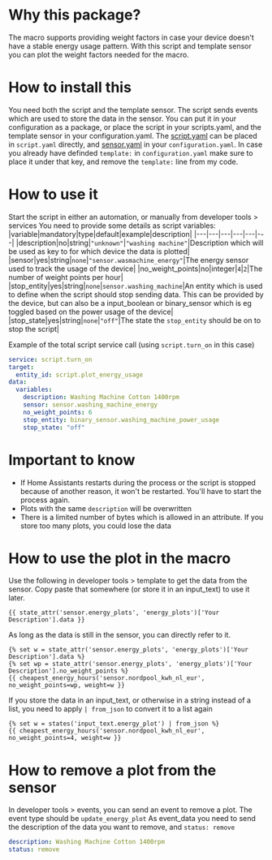 # Why this package?

The macro supports providing weight factors in case your device doesn't have a stable energy usage pattern. With this script and template sensor you can plot the weight factors needed for the macro.

# How to install this

You need both the script and the template sensor. The script sends events which are used to store the data in the sensor. You can put it in your configuration as a package, or place the script in your scripts.yaml, and the template sensor in your configuration.yaml.
The [script.yaml](./script.yaml) can be placed in `script.yaml` directly, and [sensor.yaml](./sensor.yaml) in your `configuration.yaml`. In case you already have definded `template:` in `configuration.yaml` make sure to place it under that key, and remove the `template:` line from my code.

# How to use it

Start the script in either an automation, or manually from developer tools > services
You need to provide some details as script variables:
|variable|mandatory|type|default|example|description|
|---|---|---|---|---|---|
|description|no|string|`"unknown"`|`"washing machine"`|Description which will be used as key to for which device the data is plotted|
|sensor|yes|string|`none`|`"sensor.wasmachine_energy"`|The energy sensor used to track the usage of the device|
|no_weight_points|no|integer|`4`|`2`|The number of weight points per hour|
|stop_entity|yes|string|`none`|`sensor.washing_machine`|An entity which is used to define when the script should stop sending data. This can be provided by the device, but can also be a input_boolean or binary_sensor which is eg toggled based on the power usage of the device|
|stop_state|yes|string|`none`|`"off"`|The state the `stop_entity` should be on to stop the script|

Example of the total script service call (using `script.turn_on` in this case)
```yaml
service: script.turn_on
target:
  entity_id: script.plot_energy_usage
data:
  variables:
    description: Washing Machine Cotton 1400rpm
    sensor: sensor.washing_machine_energy
    no_weight_points: 6
    stop_entity: binary_sensor.washing_machine_power_usage
    stop_state: "off"
```

# Important to know
* If Home Assistants restarts during the process or the script is stopped because of another reason, it won't be restarted. You'll have to start the process again.
* Plots with the same `description` will be overwritten
* There is a limited number of bytes which is allowed in an attribute. If you store too many plots, you could lose the data

# How to use the plot in the macro
Use the following in developer tools > template to get the data from the sensor. Copy paste that somewhere (or store it in an input_text) to use it later.
```jinja
{{ state_attr('sensor.energy_plots', 'energy_plots')['Your Description'].data }}
```
As long as the data is still in the sensor, you can directly refer to it. 
```jinja
{% set w = state_attr('sensor.energy_plots', 'energy_plots')['Your Description'].data %}
{% set wp = state_attr('sensor.energy_plots', 'energy_plots')['Your Description'].no_weight_points %}
{{ cheapest_energy_hours('sensor.nordpool_kwh_nl_eur', no_weight_points=wp, weight=w }}
```

If you store the data in an input_text, or otherwise in a string instead of a list, you need to apply `| from_json` to convert it to a list again
```jinja
{% set w = states('input_text.energy_plot') | from_json %}
{{ cheapest_energy_hours('sensor.nordpool_kwh_nl_eur', no_weight_points=4, weight=w }}
```

# How to remove a plot from the sensor
In developer tools > events, you can send an event to remove a plot. The event type should be `update_energy_plot`
As event_data you need to send the description of the data you want to remove, and `status: remove`
```yaml
description: Washing Machine Cotton 1400rpm
status: remove
```

